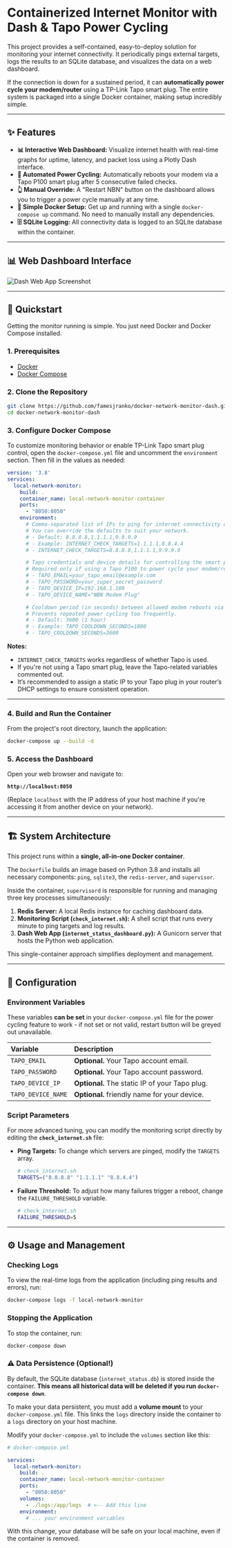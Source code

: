 # Containerized Internet Monitor with Dash & Tapo Power Cycling

[](https://www.python.org/)
[](https://www.docker.com/)
[](https://dash.plotly.com/)

This project provides a self-contained, easy-to-deploy solution for monitoring your internet connectivity. It periodically pings external targets, logs the results to an SQLite database, and visualizes the data on a web dashboard.

If the connection is down for a sustained period, it can **automatically power cycle your modem/router** using a TP-Link Tapo smart plug. The entire system is packaged into a single Docker container, making setup incredibly simple.

-----

## ✨ Features

  * **📊 Interactive Web Dashboard:** Visualize internet health with real-time graphs for uptime, latency, and packet loss using a Plotly Dash interface.
  * **🤖 Automated Power Cycling:** Automatically reboots your modem via a Tapo P100 smart plug after 5 consecutive failed checks.
  * **👆 Manual Override:** A "Restart NBN" button on the dashboard allows you to trigger a power cycle manually at any time.
  * **🚀 Simple Docker Setup:** Get up and running with a single `docker-compose up` command. No need to manually install any dependencies.
  * **🗄️ SQLite Logging:** All connectivity data is logged to an SQLite database within the container.

-----

## 📊 Web Dashboard Interface

![Dash Web App Screenshot](screenshots/dashboard.png)

-----

## 🚀 Quickstart

Getting the monitor running is simple. You just need Docker and Docker Compose installed.

### 1\. Prerequisites

  * [Docker](https://docs.docker.com/get-docker/)
  * [Docker Compose](https://docs.docker.com/compose/install/)

### 2\. Clone the Repository

```bash
git clone https://github.com/famesjranko/docker-network-monitor-dash.git
cd docker-network-monitor-dash
```

### 3. Configure Docker Compose

To customize monitoring behavior or enable TP-Link Tapo smart plug control, open the `docker-compose.yml` file and uncomment the `environment` section. Then fill in the values as needed:

```yaml
version: '3.8'
services:
  local-network-monitor:
    build: .
    container_name: local-network-monitor-container
    ports:
      - "8050:8050"
    environment:
      # Comma-separated list of IPs to ping for internet connectivity checks.
      # You can override the defaults to suit your network.
      # - Default: 8.8.8.8,1.1.1.1,9.9.9.9
      # - Example: INTERNET_CHECK_TARGETS=1.1.1.1,8.8.4.4
      # - INTERNET_CHECK_TARGETS=8.8.8.8,1.1.1.1,9.9.9.9

      # Tapo credentials and device details for controlling the smart plug (optional).
      # Required only if using a Tapo P100 to power cycle your modem/router.
      # - TAPO_EMAIL=your_tapo_email@example.com
      # - TAPO_PASSWORD=your_super_secret_password
      # - TAPO_DEVICE_IP=192.168.1.100
      # - TAPO_DEVICE_NAME="NBN Modem Plug"

      # Cooldown period (in seconds) between allowed modem reboots via smart plug.
      # Prevents repeated power cycling too frequently.
      # - Default: 3600 (1 hour)
      # - Example: TAPO_COOLDOWN_SECONDS=1800
      # - TAPO_COOLDOWN_SECONDS=3600
```

**Notes:**

* `INTERNET_CHECK_TARGETS` works regardless of whether Tapo is used.
* If you're not using a Tapo smart plug, leave the Tapo-related variables commented out.
* It’s recommended to assign a static IP to your Tapo plug in your router’s DHCP settings to ensure consistent operation.

---

### 4\. Build and Run the Container

From the project's root directory, launch the application:

```bash
docker-compose up --build -d
```

### 5\. Access the Dashboard

Open your web browser and navigate to:

**`http://localhost:8050`**

(Replace `localhost` with the IP address of your host machine if you're accessing it from another device on your network).

-----

## 🏗️ System Architecture

This project runs within a **single, all-in-one Docker container**.

The `Dockerfile` builds an image based on Python 3.8 and installs all necessary components: `ping`, `sqlite3`, the `redis-server`, and `supervisor`.

Inside the container, `supervisord` is responsible for running and managing three key processes simultaneously:

1.  **Redis Server:** A local Redis instance for caching dashboard data.
2.  **Monitoring Script (`check_internet.sh`):** A shell script that runs every minute to ping targets and log results.
3.  **Dash Web App (`internet_status_dashboard.py`):** A Gunicorn server that hosts the Python web application.

This single-container approach simplifies deployment and management.

-----

## 🔧 Configuration

### Environment Variables

These variables **can be set** in your `docker-compose.yml` file for the power cycling feature to work - if not set or not valid, restart button will be greyed out unavailable.

| Variable           | Description                                  |
| :----------------- | :------------------------------------------- |
| `TAPO_EMAIL`       | **Optional.** Your Tapo account email.       |
| `TAPO_PASSWORD`    | **Optional.** Your Tapo account password.    |
| `TAPO_DEVICE_IP`   | **Optional.** The static IP of your Tapo plug. |
| `TAPO_DEVICE_NAME` | **Optional.** friendly name for your device.   |

### Script Parameters

For more advanced tuning, you can modify the monitoring script directly by editing the **`check_internet.sh`** file:

  * **Ping Targets:** To change which servers are pinged, modify the `TARGETS` array.

    ```bash
    # check_internet.sh
    TARGETS=("8.8.8.8" "1.1.1.1" "8.8.4.4")
    ```

  * **Failure Threshold:** To adjust how many failures trigger a reboot, change the `FAILURE_THRESHOLD` variable.

    ```bash
    # check_internet.sh
    FAILURE_THRESHOLD=5
    ```

-----

## ⚙️ Usage and Management

### Checking Logs

To view the real-time logs from the application (including ping results and errors), run:

```bash
docker-compose logs -f local-network-monitor
```

### Stopping the Application

To stop the container, run:

```bash
docker-compose down
```

### ⚠️ Data Persistence (Optional\!)

By default, the SQLite database (`internet_status.db`) is stored inside the container. **This means all historical data will be deleted if you run `docker-compose down`**.

To make your data persistent, you must add a **volume mount** to your `docker-compose.yml` file. This links the `logs` directory inside the container to a `logs` directory on your host machine.

Modify your `docker-compose.yml` to include the `volumes` section like this:

```yaml
# docker-compose.yml

services:
  local-network-monitor:
    build: .
    container_name: local-network-monitor-container
    ports:
      - "8050:8050"
    volumes:
      - ./logs:/app/logs  # <-- Add this line
    environment:
      # ... your environment variables
```

With this change, your database will be safe on your local machine, even if the container is removed.
